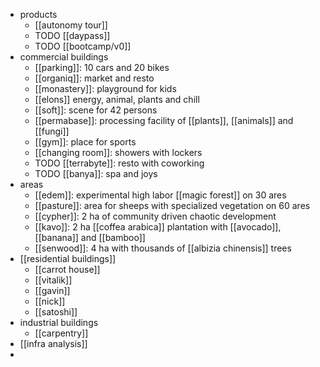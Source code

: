 - products
	- [[autonomy tour]]
	- TODO [[daypass]]
	- TODO [[bootcamp/v0]]
- commercial buildings
	- [[parking]]: 10 cars and 20 bikes
	- [[organiq]]: market and resto
	- [[monastery]]: playground for kids
	- [[elons]] energy, animal, plants and chill
	- [[soft]]: scene for 42 persons
	- [[permabase]]: processing facility of [[plants]], [[animals]] and [[fungi]]
	- [[gym]]: place for sports
	- [[changing room]]: showers with lockers
	- TODO [[terrabyte]]: resto with coworking
	- TODO [[banya]]: spa and joys
- areas
	- [[edem]]: experimental high labor [[magic forest]] on 30 ares
	- [[pasture]]: area for sheeps with specialized vegetation on 60 ares
	- [[cypher]]: 2 ha of community driven chaotic development
	- [[kavo]]: 2 ha [[coffea arabica]] plantation with [[avocado]], [[banana]] and [[bamboo]]
	- [[senwood]]: 4 ha with thousands of [[albizia chinensis]] trees
- [[residential buildings]]
	- [[carrot house]]
	- [[vitalik]]
	- [[gavin]]
	- [[nick]]
	- [[satoshi]]
- industrial buildings
	- [[carpentry]]
- [[infra analysis]]
-
